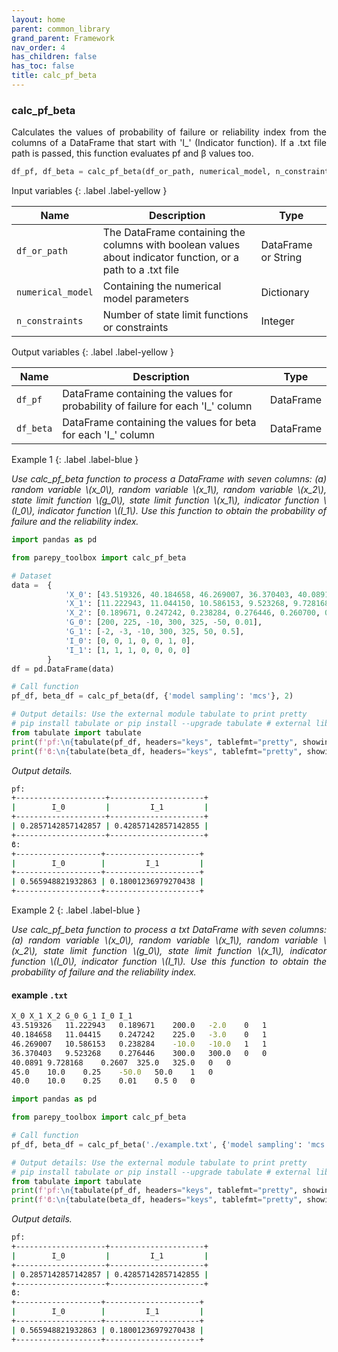 ```yaml
---
layout: home
parent: common_library
grand_parent: Framework
nav_order: 4
has_children: false
has_toc: false
title: calc_pf_beta
---
```


<!--Don't delete ths script-->
<script src = "https://polyfill.io/v3/polyfill.min.js?features=es6"></script>
<script id = "MathJax-script" async src="https://cdn.jsdelivr.net/npm/mathjax@3/es5/tex-mml-chtml.js"></script>
<!--Don't delete ths script-->

<h3>calc_pf_beta</h3>
<p align = "justify">
    Calculates the values of probability of failure or reliability index from the columns of a DataFrame that start with 'I_' (Indicator function). If a .txt file path is passed, this function evaluates pf and β values too.
</p>

```python
df_pf, df_beta = calc_pf_beta(df_or_path, numerical_model, n_constraints)
```

Input variables
{: .label .label-yellow }

<table style = "width:100%">
    <thead>
      <tr>
        <th>Name</th>
        <th>Description</th>
        <th>Type</th>
      </tr>
    </thead>
    <tr>
        <td><code>df_or_path</code></td>
        <td>The DataFrame containing the columns with boolean values about indicator function, or a path to a .txt file</td>
        <td>DataFrame or String</td>
    </tr>
    <tr>
        <td><code>numerical_model</code></td>
        <td>Containing the numerical model parameters</td>
        <td>Dictionary</td>
    </tr>
    <tr>
        <td><code>n_constraints</code></td>
        <td>Number of state limit functions or constraints</td>
        <td>Integer</td>
    </tr>
</table>

Output variables
{: .label .label-yellow }

<table style = "width:100%">
   <thead>
     <tr>
       <th>Name</th>
       <th>Description</th>
       <th>Type</th>
     </tr>
   </thead>
   <tr>
       <td><code>df_pf</code></td>
       <td>DataFrame containing the values for probability of failure for each 'I_' column</td>
       <td>DataFrame</td>
   </tr>
   <tr>
       <td><code>df_beta</code></td>
       <td>DataFrame containing the values for beta for each 'I_' column</td>
       <td>DataFrame</td>
   </tr>
</table>

Example 1
{: .label .label-blue }

<p align = "justify">
    <i>Use calc_pf_beta function to process a DataFrame with seven columns: (a) random variable \(x_0\), random variable \(x_1\), random variable \(x_2\), state limit function \(g_0\), state limit function \(x_1\), indicator function \(I_0\), indicator function \(I_1\). Use this function to obtain the probability of failure and the reliability index.</i>
</p>

```python
import pandas as pd

from parepy_toolbox import calc_pf_beta

# Dataset
data =  {
            'X_0': [43.519326, 40.184658, 46.269007, 36.370403, 40.089100, 45.000000, 40.000000],
            'X_1': [11.222943, 11.044150, 10.586153, 9.523268, 9.728168, 10.000000, 10.000000],
            'X_2': [0.189671, 0.247242, 0.238284, 0.276446, 0.260700, 0.250000, 0.250000],
            'G_0': [200, 225, -10, 300, 325, -50, 0.01],
            'G_1': [-2, -3, -10, 300, 325, 50, 0.5],
            'I_0': [0, 0, 1, 0, 0, 1, 0],
            'I_1': [1, 1, 1, 0, 0, 0, 0]
        }
df = pd.DataFrame(data)

# Call function
pf_df, beta_df = calc_pf_beta(df, {'model sampling': 'mcs'}, 2)

# Output details: Use the external module tabulate to print pretty
# pip install tabulate or pip install --upgrade tabulate # external library (visit: https://pypi.org/project/tabulate/)
from tabulate import tabulate
print(f'pf:\n{tabulate(pf_df, headers="keys", tablefmt="pretty", showindex=False)}')
print(f'ϐ:\n{tabulate(beta_df, headers="keys", tablefmt="pretty", showindex=False)}')
``` 

<p align = "justify">
    <i>Output details.</i>
</p>

```bash
pf:
+--------------------+---------------------+
|        I_0         |         I_1         |
+--------------------+---------------------+
| 0.2857142857142857 | 0.42857142857142855 |
+--------------------+---------------------+
ϐ:
+-------------------+---------------------+
|        I_0        |         I_1         |
+-------------------+---------------------+
| 0.565948821932863 | 0.18001236979270438 |
+-------------------+---------------------+
``` 

Example 2
{: .label .label-blue }

<p align = "justify">
    <i>Use calc_pf_beta function to process a txt DataFrame with seven columns: (a) random variable \(x_0\), random variable \(x_1\), random variable \(x_2\), state limit function \(g_0\), state limit function \(x_1\), indicator function \(I_0\), indicator function \(I_1\). Use this function to obtain the probability of failure and the reliability index.</i>
</p>


#### example `.txt`
```bash
X_0	X_1	X_2	G_0	G_1	I_0	I_1
43.519326	11.222943	0.189671	200.0	-2.0	0	1
40.184658	11.04415	0.247242	225.0	-3.0	0	1
46.269007	10.586153	0.238284	-10.0	-10.0	1	1
36.370403	9.523268	0.276446	300.0	300.0	0	0
40.0891	9.728168	0.2607	325.0	325.0	0	0
45.0	10.0	0.25	-50.0	50.0	1	0
40.0	10.0	0.25	0.01	0.5	0	0
```

```python
import pandas as pd

from parepy_toolbox import calc_pf_beta

# Call function
pf_df, beta_df = calc_pf_beta('./example.txt', {'model sampling': 'mcs'}, 2)

# Output details: Use the external module tabulate to print pretty
# pip install tabulate or pip install --upgrade tabulate # external library (visit: https://pypi.org/project/tabulate/)
from tabulate import tabulate
print(f'pf:\n{tabulate(pf_df, headers="keys", tablefmt="pretty", showindex=False)}')
print(f'ϐ:\n{tabulate(beta_df, headers="keys", tablefmt="pretty", showindex=False)}')
``` 

<p align = "justify">
    <i>Output details.</i>
</p>

```bash
pf:
+--------------------+---------------------+
|        I_0         |         I_1         |
+--------------------+---------------------+
| 0.2857142857142857 | 0.42857142857142855 |
+--------------------+---------------------+
ϐ:
+-------------------+---------------------+
|        I_0        |         I_1         |
+-------------------+---------------------+
| 0.565948821932863 | 0.18001236979270438 |
+-------------------+---------------------+
``` 